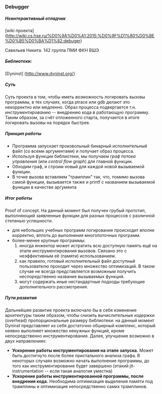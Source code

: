 ### Debugger
##### Неинтерактивный отладчик
[wiki проекта] (http://wiki.cs.hse.ru/%D0%9A%D0%A1:2015:%D0%9F%D1%80%D0%BE%D0%B5%D0%BA%D1%82:debuger)

Савельев Никита. 142 группа ПМИ ФКН ВШЭ
##### Библиотеки:
[Dyninst] (http://www.dyninst.org/)

##### Суть
Суть проекта в том, чтобы иметь возможность логировать вызовы программы, в тех случаях, когда ptrace или gdb делают это некорректно или медленно. 
Образ процесса подвергается т.н. _инструментированию_ -- внедрению кода в работающую программу. Таким образом, за счёт отложенного старта, получается в итоге логировать вызовы на порядок быстрее.
##### Принцип работы
* Программа запускает произвольный бинарный исполнительный файл (со всеми аргументами) и получает образ процесса.
* Используя функции библиотеки, мы получаем _граф потока управления_ (или _control flow graph_) для главной функции. 
* Обходим граф, и строим новый для каждой новой вызываемой функции. 
* В точке вызова вставляем "трамплин" так, что, помимо вызова самой функции, вызывается также и printf с названием вызываемой функции в качестве аргумента

##### Итог работы 
Proof of concept.
На данный момент был получен грубый прототип, выполняющий заявленные функции для разных процессов с различной степенью успешности. 
* для небольших учебных программ логирование происходит вполне корректно, вплоть до выполнения многопоточных программ.
* более-менее крупные программы:
  1. иногда инжектор может истратить всю доступную память ещё на этапе инструментирования вызовов. Связано это с неэффективным её (памяти) использованием.
  2. как правило, готовый исполнительный файл доступный пользователю проходит через множество оптимизаций. В таком случае не всегда представляется возможным получить неспоредственно название вызываемых функций.
  3. могут содержать иные нестандартные подходы требующие дополнительного рассмотрения.

##### Пути развития
Дальнейшее развитие проекта включало бы в себя изменение архитектуры таким образом, чтобы снизить вычислительные издержки (overhead) пропорциональные размеру библиотеки: на данный момент Dyninst представляет из себя достаточно обширный
комплекс, который неявно выполняет множество ненужных функций, кроме непосредственно инструментирования.
Далее, улучшение возможно в двух направлениях:
  * __Ускорение работы инструментирования на этапе запуска.__ Может быть достигнуто после более пристального анализа графа. В некоторых случаях возможно начать выполнение программы, до того как инструментирование будет завершено 
  (этакий jit-instrumentation -- если такая аналогия уместна)
  * __Ускорение работы инструментированной программы, после внедрения кода.__ Необходима оптимизация выделения памяти под трамплины и оптимизация непосредственно самих трамплинов.
